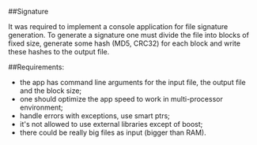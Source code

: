 ##Signature

It was required to implement a console application for file signature generation. To generate a signature one must divide the file into blocks of fixed size, generate some hash (MD5, CRC32) for each block and write these hashes to the output file.

##Requirements:
* the app has command line arguments for the input file, the output file and the block size; 
* one should optimize the app speed to work in multi-processor environment;
* handle errors with exceptions, use smart ptrs;
* it's not allowed to use external libraries except of boost;
* there could be really big files as input (bigger than RAM).
